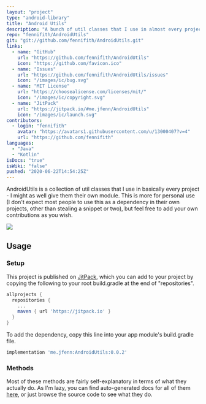```yaml
---
layout: "project"
type: "android-library"
title: "Android Utils"
description: "A bunch of util classes that I use in almost every project I write."
repo: "fennifith/AndroidUtils"
git: "git://github.com/fennifith/AndroidUtils.git"
links: 
  - name: "GitHub"
    url: "https://github.com/fennifith/AndroidUtils"
    icon: "https://github.com/favicon.ico"
  - name: "Issues"
    url: "https://github.com/fennifith/AndroidUtils/issues"
    icon: "/images/ic/bug.svg"
  - name: "MIT License"
    url: "https://choosealicense.com/licenses/mit/"
    icon: "/images/ic/copyright.svg"
  - name: "JitPack"
    url: "https://jitpack.io/#me.jfenn/AndroidUtils"
    icon: "/images/ic/launch.svg"
contributors: 
  - login: "fennifith"
    avatar: "https://avatars1.githubusercontent.com/u/13000407?v=4"
    url: "https://github.com/fennifith"
languages: 
  - "Java"
  - "Kotlin"
isDocs: "true"
isWiki: "false"
pushed: "2020-06-22T14:54:25Z"
---
```


AndroidUtils is a collection of util classes that I use in basically every project - I might as well give them their own module. This is more for personal use (I don't expect most people to use this as a dependency in their own projects, other than stealing a snippet or two), but feel free to add your own contributions as you wish.

[![](https://jitpack.io/v/me.jfenn/AndroidUtils.svg)](https://jitpack.io/#me.jfenn/AndroidUtils)

## Usage

### Setup

This project is published on [JitPack](https://jitpack.io), which you can add to your project by copying the following to your root build.gradle at the end of "repositories".

```gradle
allprojects {
  repositories {
    ...
    maven { url 'https://jitpack.io' }
  }
}
```

To add the dependency, copy this line into your app module's build.gradle file.

```gradle
implementation 'me.jfenn:AndroidUtils:0.0.2'
```

### Methods

Most of these methods are fairly self-explanatory in terms of what they actually do. As I'm lazy, you can find auto-generated docs for all of them [here](https://jfenn.me/projects/androidutils/docs), or just browse the source code to see what they do.
